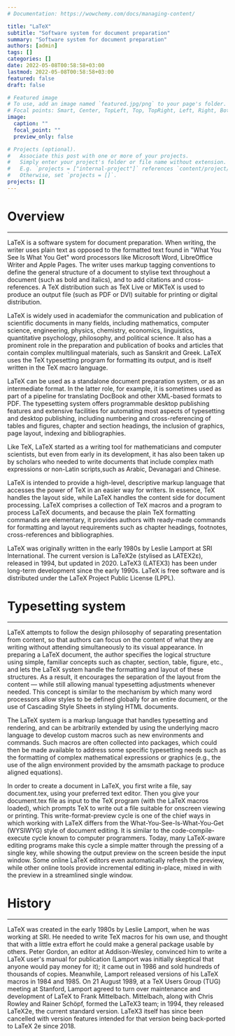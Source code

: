 ```yaml
---
# Documentation: https://wowchemy.com/docs/managing-content/

title: "LaTeX"
subtitle: "Software system for document preparation"
summary: "Software system for document preparation"
authors: [admin]
tags: []
categories: []
date: 2022-05-08T00:58:58+03:00
lastmod: 2022-05-08T00:58:58+03:00
featured: false
draft: false

# Featured image
# To use, add an image named `featured.jpg/png` to your page's folder.
# Focal points: Smart, Center, TopLeft, Top, TopRight, Left, Right, BottomLeft, Bottom, BottomRight.
image:
  caption: ""
  focal_point: ""
  preview_only: false

# Projects (optional).
#   Associate this post with one or more of your projects.
#   Simply enter your project's folder or file name without extension.
#   E.g. `projects = ["internal-project"]` references `content/project/deep-learning/index.md`.
#   Otherwise, set `projects = []`.
projects: []
---
```



# Overview
<hr>

LaTeX is a software system for document preparation. When writing, the writer uses plain text as opposed to the formatted text found in "What You See Is What You Get" word processors like Microsoft Word, LibreOffice Writer and Apple Pages. The writer uses markup tagging conventions to define the general structure of a document to stylise text throughout a document (such as bold and italics), and to add citations and cross-references. A TeX distribution such as TeX Live or MiKTeX is used to produce an output file (such as PDF or DVI) suitable for printing or digital distribution.

LaTeX is widely used in academiafor the communication and publication of scientific documents in many fields, including mathematics, computer science, engineering, physics, chemistry, economics, linguistics, quantitative psychology, philosophy, and political science. It also has a prominent role in the preparation and publication of books and articles that contain complex multilingual materials, such as Sanskrit and Greek. LaTeX uses the TeX typesetting program for formatting its output, and is itself written in the TeX macro language.

LaTeX can be used as a standalone document preparation system, or as an intermediate format. In the latter role, for example, it is sometimes used as part of a pipeline for translating DocBook and other XML-based formats to PDF. The typesetting system offers programmable desktop publishing features and extensive facilities for automating most aspects of typesetting and desktop publishing, including numbering and cross-referencing of tables and figures, chapter and section headings, the inclusion of graphics, page layout, indexing and bibliographies.

Like TeX, LaTeX started as a writing tool for mathematicians and computer scientists, but even from early in its development, it has also been taken up by scholars who needed to write documents that include complex math expressions or non-Latin scripts,such as Arabic, Devanagari and Chinese.

LaTeX is intended to provide a high-level, descriptive markup language that accesses the power of TeX in an easier way for writers. In essence, TeX handles the layout side, while LaTeX handles the content side for document processing. LaTeX comprises a collection of TeX macros and a program to process LaTeX documents, and because the plain TeX formatting commands are elementary, it provides authors with ready-made commands for formatting and layout requirements such as chapter headings, footnotes, cross-references and bibliographies.

LaTeX was originally written in the early 1980s by Leslie Lamport at SRI International. The current version is LaTeX2e (stylised as LATEX2ε), released in 1994, but updated in 2020. LaTeX3 (LATEX3) has been under long-term development since the early 1990s. LaTeX is free software and is distributed under the LaTeX Project Public License (LPPL).

# Typesetting system
<hr>

LaTeX attempts to follow the design philosophy of separating presentation from content, so that authors can focus on the content of what they are writing without attending simultaneously to its visual appearance. In preparing a LaTeX document, the author specifies the logical structure using simple, familiar concepts such as chapter, section, table, figure, etc., and lets the LaTeX system handle the formatting and layout of these structures. As a result, it encourages the separation of the layout from the content — while still allowing manual typesetting adjustments whenever needed. This concept is similar to the mechanism by which many word processors allow styles to be defined globally for an entire document, or the use of Cascading Style Sheets in styling HTML documents.

The LaTeX system is a markup language that handles typesetting and rendering, and can be arbitrarily extended by using the underlying macro language to develop custom macros such as new environments and commands. Such macros are often collected into packages, which could then be made available to address some specific typesetting needs such as the formatting of complex mathematical expressions or graphics (e.g., the use of the align environment provided by the amsmath package to produce aligned equations).

In order to create a document in LaTeX, you first write a file, say document.tex, using your preferred text editor. Then you give your document.tex file as input to the TeX program (with the LaTeX macros loaded), which prompts TeX to write out a file suitable for onscreen viewing or printing. This write-format-preview cycle is one of the chief ways in which working with LaTeX differs from the What-You-See-Is-What-You-Get (WYSIWYG) style of document editing. It is similar to the code-compile-execute cycle known to computer programmers. Today, many LaTeX-aware editing programs make this cycle a simple matter through the pressing of a single key, while showing the output preview on the screen beside the input window. Some online LaTeX editors even automatically refresh the preview, while other online tools provide incremental editing in-place, mixed in with the preview in a streamlined single window.

# History
<hr>

LaTeX was created in the early 1980s by Leslie Lamport, when he was working at SRI. He needed to write TeX macros for his own use, and thought that with a little extra effort he could make a general package usable by others. Peter Gordon, an editor at Addison-Wesley, convinced him to write a LaTeX user's manual for publication (Lamport was initially skeptical that anyone would pay money for it); it came out in 1986 and sold hundreds of thousands of copies. Meanwhile, Lamport released versions of his LaTeX macros in 1984 and 1985. On 21 August 1989, at a TeX Users Group (TUG) meeting at Stanford, Lamport agreed to turn over maintenance and development of LaTeX to Frank Mittelbach. Mittelbach, along with Chris Rowley and Rainer Schöpf, formed the LaTeX3 team; in 1994, they released LaTeX2e, the current standard version. LaTeX3 itself has since been cancelled with version features intended for that version being back-ported to LaTeX 2e since 2018.